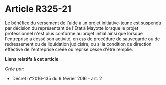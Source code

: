 # Article R325-21

Le bénéfice du versement de l'aide à un projet initiative-jeune est suspendu par décision du représentant de l'Etat à Mayotte
lorsque le projet professionnel n'est plus conforme au projet initial ainsi que lorsque l'entreprise a cessé son activité, en
cas de procédure de sauvegarde ou de redressement ou de liquidation judiciaire, ou si la condition de direction effective de
l'entreprise créée ou reprise cesse d'être remplie.

**Liens relatifs à cet article**

_Créé par_:

  - Décret n°2016-135 du 9 février 2016 - art. 2
